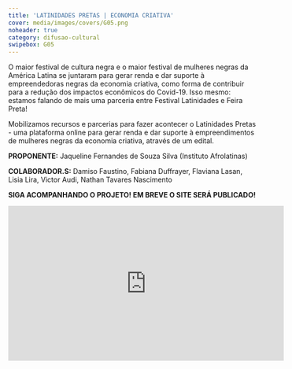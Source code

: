 ```yaml
---
title: 'LATINIDADES PRETAS | ECONOMIA CRIATIVA'
cover: media/images/covers/G05.png
noheader: true
category: difusao-cultural
swipebox: G05
---
```


O maior festival de cultura negra e o maior festival de mulheres negras da América Latina se juntaram para gerar renda e dar suporte à empreendedoras negras da economia criativa, como forma de contribuir para a redução dos impactos econômicos do Covid-19. Isso mesmo: estamos falando de mais uma parceria entre Festival Latinidades e Feira Preta!
  
Mobilizamos recursos e parcerias para fazer acontecer o Latinidades Pretas - uma plataforma online para gerar renda e dar suporte à empreendimentos de mulheres negras da economia criativa, através de um edital.

  
**PROPONENTE:**
Jaqueline Fernandes de Souza Silva (Instituto Afrolatinas)


**COLABORADOR.S:** 
Damiso Faustino, Fabiana Duffrayer, Flaviana Lasan, Lisia Lira, Victor Audi, Nathan Tavares Nascimento 


**SIGA ACOMPANHANDO O PROJETO! EM BREVE O SITE SERÁ PUBLICADO!**
  

<div class="video-wrapper video-wrapper-16x9">
<iframe width="560" height="315" src="https://www.youtube.com/embed/NAMtxhsHUuc" frameborder="0" allow="accelerometer; autoplay; encrypted-media; gyroscope; picture-in-picture" allowfullscreen></iframe>
</div>
  
  